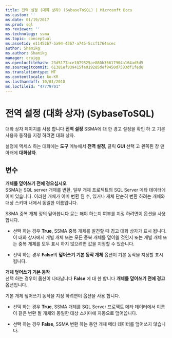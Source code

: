 ```yaml
---
title: 전역 설정 (대화 상자) (SybaseToSQL) | Microsoft Docs
ms.custom: ''
ms.date: 01/19/2017
ms.prod: sql
ms.reviewer: ''
ms.technology: ssma
ms.topic: conceptual
ms.assetid: e11452b7-ba94-4367-a745-5ccf1764acec
author: Shamikg
ms.author: Shamikg
manager: craigg
ms.openlocfilehash: 23d5177ace1079525ae880b36617904a164ad5d5
ms.sourcegitcommit: 61381ef939415fe019285def9450d7583df1fed0
ms.translationtype: MT
ms.contentlocale: ko-KR
ms.lasthandoff: 10/01/2018
ms.locfileid: "47779701"
---
```

# <a name="global-settings-dialogs--sybasetosql"></a>전역 설정 (대화 상자) (SybaseToSQL)
대화 상자 페이지를 사용 합니다 **전역 설정** SSMA에 대 한 경고 설정을 확인 하 고 기본 사용자 동작을 지정 하려면 대화 상자.  
  
설정에 액세스 하는 대화에는 **도구** 메뉴에서 **전역 설정**, 클릭 **GUI** 선택 고 왼쪽된 창 맨 아래에 **대화상자**.  
  
## <a name="options"></a>변수  
**개체를 덮어쓰기 전에 경으십시오**  
SSMA는 SQL server 개체를 변환, 일부 개체 프로젝트의 SQL Server 메타 데이터에 이미 있습니다. 이러한 개체가 이미 변환 된 수, 있거나 개체 단순히 변환 하려는 개체와 대상 스키마 내에서 동일한 이름입니다.  
  
SSMA 중복 개체 정의 덮어씁니다 묻는 해야 하는지 여부를 지정 하려면이 옵션을 사용 합니다.  
  
-   선택 하는 경우 **True**, SSMA 중복 개체를 발견할 때 경고 대화 상자가 표시 됩니다. 이 대화 상자에서 개별 개체 또는 모든 중복 개체를 덮어쓸 것인지 또는 개별 개체 또는 중복 개체를 모두 표시 하지 않으려면 값을 지정할 수 있습니다.  
  
-   선택 하는 경우 **False**의 **덮어쓰기 기본 동작 개체** 옵션이 기본 동작을 지정할 표시 됩니다.  
  
**개체 덮어쓰기 기본 동작**  
선택 하는 경우이 옵션이 나타납니다 **False** 에 대 한 합니다 **개체를 덮어쓰기 전에 경고** 옵션입니다.  
  
기본 개체 덮어쓰기 동작을 지정 하려면이 옵션을 사용 합니다.  
  
-   선택 하는 경우 **True**, SSMA 개체를 SQL Server 프로젝트 메타 데이터에서 이름이 같은 변환 될 개체와 동일한 대상 스키마에 자동으로 덮어씁니다.  
  
-   선택 하는 경우 **False**, SSMA 변환 하는 동안 개체 메타 데이터를 덮어쓰지 않습니다.  
  
